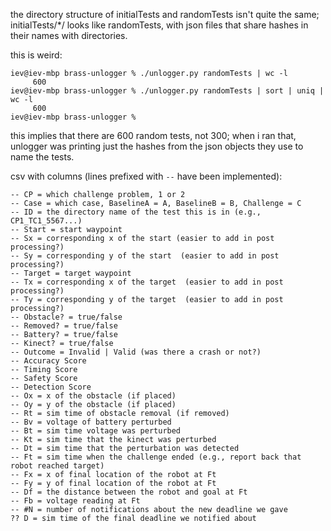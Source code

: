 the directory structure of initialTests and randomTests isn't quite the
same; initialTests/*/ looks like randomTests, with json files that share
hashes in their names with directories.

this is weird:
```
iev@iev-mbp brass-unlogger % ./unlogger.py randomTests | wc -l
     600
iev@iev-mbp brass-unlogger % ./unlogger.py randomTests | sort | uniq | wc -l
     600
iev@iev-mbp brass-unlogger %
```
this implies that there are 600 random tests, not 300; when i ran that,
unlogger was printing just the hashes from the json objects they use to
name the tests.






csv with columns (lines prefixed with `--` have been implemented):
```
-- CP = which challenge problem, 1 or 2
-- Case = which case, BaselineA = A, BaselineB = B, Challenge = C
-- ID = the directory name of the test this is in (e.g., CP1_TC1_5567...)
-- Start = start waypoint
-- Sx = corresponding x of the start (easier to add in post processing?)
-- Sy = corresponding y of the start  (easier to add in post processing?)
-- Target = target waypoint
-- Tx = corresponding x of the target  (easier to add in post processing?)
-- Ty = corresponding y of the target  (easier to add in post processing?)
-- Obstacle? = true/false
-- Removed? = true/false
-- Battery? = true/false
-- Kinect? = true/false
-- Outcome = Invalid | Valid (was there a crash or not?)
-- Accuracy Score
-- Timing Score
-- Safety Score
-- Detection Score
-- Ox = x of the obstacle (if placed)
-- Oy = y of the obstacle (if placed)
-- Rt = sim time of obstacle removal (if removed)
-- Bv = voltage of battery perturbed
-- Bt = sim time voltage was perturbed
-- Kt = sim time that the kinect was perturbed
-- Dt = sim time that the perturbation was detected
-- Ft = sim time when the challenge ended (e.g., report back that robot reached target)
-- Fx = x of final location of the robot at Ft
-- Fy = y of final location of the robot at Ft
-- Df = the distance between the robot and goal at Ft
-- Fb = voltage reading at Ft
-- #N = number of notifications about the new deadline we gave
?? D = sim time of the final deadline we notified about
```
